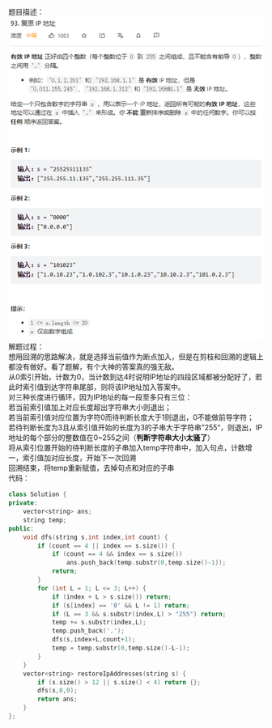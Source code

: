 题目描述：  
![image](/algorithmn/tracebak/image/image7.png)  
解题过程：  
想用回溯的思路解决，就是选择当前值作为断点加入，但是在剪枝和回溯的逻辑上都没有做好。看了题解，有个大神的答案真的强无敌。  
从0索引开始，计数为0，当计数到达4时说明IP地址的四段区域都被分配好了，若此时索引值到达字符串尾部，则将该IP地址加入答案中。  
对三种长度进行循环，因为IP地址的每一段至多只有三位：  
若当前索引值加上对应长度超出字符串大小则退出；  
若当前索引值对应位置为字符0而待判断长度大于1则退出，0不能做前导字符；  
若待判断长度为3且从索引值开始的长度为3的子串大于字符串”255“，则退出，IP地址的每个部分的整数值在0~255之间（**判断字符串大小太骚了**）  
将从索引位置开始的待判断长度的子串加入temp字符串中，加入句点，计数增一，索引值加对应长度，开始下一次回溯  
回溯结束，将temp重新赋值，去掉句点和对应的子串  
代码：  
```cpp
class Solution {
private:
    vector<string> ans;
    string temp;
public:
    void dfs(string s,int index,int count) {
        if (count == 4 || index == s.size()) {
            if (count == 4 && index == s.size())
                ans.push_back(temp.substr(0,temp.size()-1));
            return;
        }
        for (int L = 1; L <= 3; L++) {
            if (index + L > s.size()) return;
            if (s[index] == '0' && L != 1) return;
            if (L == 3 && s.substr(index,L) > "255") return;
            temp += s.substr(index,L);
            temp.push_back('.');
            dfs(s,index+L,count+1);
            temp = temp.substr(0,temp.size()-L-1);
        }
    }
    vector<string> restoreIpAddresses(string s) {
        if (s.size() > 12 || s.size() < 4) return {};
        dfs(s,0,0);
        return ans;
    }
};
```